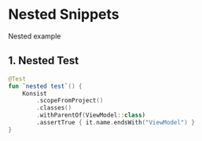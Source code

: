 # Nested Snippets

Nested example
## 1. Nested Test

```kotlin
@Test
fun `nested test`() {
    Konsist
        .scopeFromProject()
        .classes()
        .withParentOf(ViewModel::class)
        .assertTrue { it.name.endsWith("ViewModel") }
}
```

